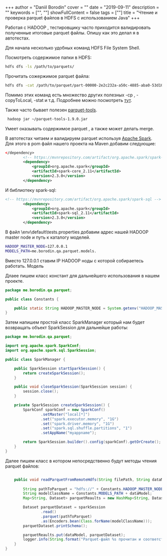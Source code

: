 +++
author = "Daniil Borodin"
cover = ""
date = "2019-09-11"
description = ""
keywords = ["", ""]
showFullContent = false
tags = [""]
title = "Чтение и проверка parquet файлов в HDFS c использованием Java"
+++



Работая с HADOOP , тестировщику часто приходится валидировать полученные итоговые parquet файлы. Опишу как это делал я в автотестах. 

Для начала несколько удобных команд HDFS File System Shell.

Посмотреть содержимое папки в HDFS:

```bash
hdfs dfs -ls /path/to/parquets/
```

Прочитать сожержимое parquet файла: 

```bash
hdfs dfs -cat /path/to/parquet/part-00000-2e2c232a-a50c-4885-aba0-53d10bb47b75-c000.snappy.parquet
```

Помимо этих команд есть множество других полезных -cp , -copyToLocal, -stat и т.д. Подробнее можно посмотреть [тут](https://hadoop.apache.org/docs/r2.4.1/hadoop-project-dist/hadoop-common/FileSystemShell.html).

Также часто бывает полезен [parquet-tools](http://central.maven.org/maven2/org/apache/parquet/parquet-tools/1.9.0/). 

```bash
 hadoop jar ~/parquet-tools-1.9.0.jar
```
Умеет оказывать содержимое parquet , а также может делать merge. 

В автотестах читаем и валидируем parquet используя [Apache Spark](https://spark.apache.org/). Для этого в pom файл нашего проекта на Maven добавим следующие:

```xml
</dependency>
        <!-- https://mvnrepository.com/artifact/org.apache.spark/spark-core -->
        <dependency>
            <groupId>org.apache.spark</groupId>
            <artifactId>spark-core_2.11</artifactId>
            <version>2.3.0</version>
        </dependency>
```
И библиотеку spark-sql:

```xml
<!-- https://mvnrepository.com/artifact/org.apache.spark/spark-sql -->
        <dependency>
            <groupId>org.apache.spark</groupId>
            <artifactId>spark-sql_2.11</artifactId>
            <version>2.3.0</version>
        </dependency>
```

В файл \env\default\tests.properties добавим адрес нашей HADOOP master node и путь к каталогу моделей.

```bash
HADOOP_MASTER_NODE=127.0.0.1
MODELS_PATH=me.borodin.qa.parquet.models.
```

Вместо 127.0.0.1 ставим IP HADOOP ноды с которой собираетесь работать. Модель 

Длаее пишем класс констант для дальнейшего использования в нашем проекте.

```java
package me.borodin.qa.parquet;

public class Constants {

    public static String HADOOP_MASTER_NODE = System.getenv("HADOOP_MASTER_NODE");
}
```

Затем напишем простой класс SparkManager который нам будет возвращать объект SparkSession для дальнейше работы:

```java
package me.borodin.qa.parquet;

import org.apache.spark.SparkConf;
import org.apache.spark.sql.SparkSession;

public class SparkManager {

    public SparkSession startSparkSession() {
        return createSparkSession();
    }

    public void closeSparkSession(SparkSession session) {
        session.close();
    }

    private SparkSession createSparkSession() {
        SparkConf sparkConf = new SparkConf()
                .setMaster("local[*]")
                .set("spark.executor.memory", "1G")
                .set("spark.driver.memory", "1G")
                .set("spark.sql.shuffle.partitions", "1")
                .setAppName("myappname");

        return SparkSession.builder().config(sparkConf).getOrCreate();
    }
}
```

Далее пишем класс в котором непосредственно будут методы чтения parquet файлов:

```java

    public void readParquetFromRemoteHdfs(String filePath, String dataModel) {
    
        String pathToParquet = "hdfs://" + Constants.HADOOP_MASTER_NODE + filePath;
        String modelClassName = Constants.MODELS_PATH + dataModel;
        Map<String, Dataset> parquetReaults = new HashMap<String, Dataset>();

        Dataset parquetDataset = sparkSession
                .read()
                .parquet(pathToParquet)
                .as(Encoders.bean(Class.forName(modelClassName)));
        parquetDataset.printSchema();

        parquetReaults.put(dataModel, parquetDataset);
        logger.info(String.format("Parquet-файл %s прочитан и соответствует модели %s", filePath, dataModel));
    }
}
```


